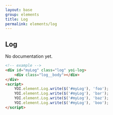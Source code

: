 ```yaml
---
layout: base
group: elements
title: Log
permalink: elements/log
---
```


## Log
<p class="hint hint--error">No documentation yet.</p>

```html
<!-- example -->
<div id="myLog" class="log" yoi-log>
    <div class="log__body"></div>
</div>
<script>
    YOI.element.Log.write($('#myLog'), 'foo');
    YOI.element.Log.write($('#myLog'), 'bar');
    YOI.element.Log.write($('#myLog'), 'baz');
    YOI.element.Log.write($('#myLog'), 'boo');
</script>
```
